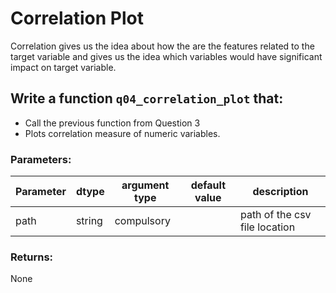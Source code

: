 # Correlation Plot

Correlation gives us the idea about how the are the features related to the target variable
and gives us the idea which variables would have significant impact on target variable.

## Write a function `q04_correlation_plot` that:
- Call the previous function from Question 3
- Plots correlation measure of numeric variables.


### Parameters:

| Parameter | dtype | argument type | default value | description |
| --- | --- | --- | --- | --- | 
| path | string | compulsory |  | path of the csv file location |


### Returns:

None
